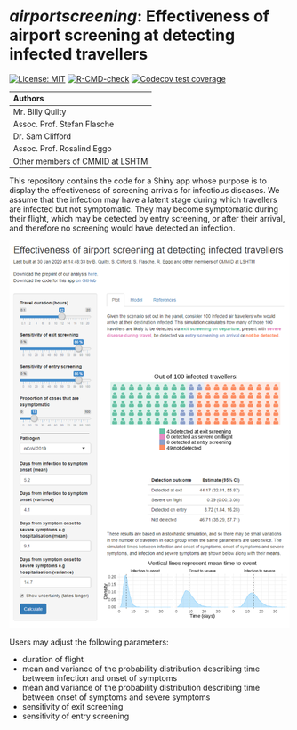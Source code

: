 # _airportscreening_: Effectiveness of airport screening at detecting infected travellers

<!-- badges: start -->
[![License: MIT](https://img.shields.io/badge/License-MIT-blue.svg)](https://opensource.org/licenses/MIT)
[![R-CMD-check](https://github.com/epiverse-trace/finalsize/actions/workflows/R-CMD-check.yaml/badge.svg)](https://github.com/epiverse-trace/finalsize/actions/workflows/R-CMD-check.yaml)
[![Codecov test coverage](https://codecov.io/gh/epiverse-trace/finalsize/branch/main/graph/badge.svg)](https://app.codecov.io/gh/epiverse-trace/finalsize?branch=main)
<!-- [![CRAN status](https://www.r-pkg.org/badges/version/finalsize)](https://CRAN.R-project.org/package=finalsize) -->
<!-- badges: end -->

| Authors |
| :-- |
| Mr. Billy Quilty |
| Assoc. Prof. Stefan Flasche |
| Dr. Sam Clifford |
| Assoc. Prof. Rosalind Eggo |
| Other members of CMMID at LSHTM |

<!-- https://cmmid-lshtm.shinyapps.io/traveller_screening/ -->

This repository contains the code for a Shiny app whose purpose is to display the effectiveness of screening arrivals for infectious diseases. We assume that the infection may have a latent stage during which travellers are infected but not symptomatic. They may become symptomatic during their flight, which may be detected by entry screening, or after their arrival, and therefore no screening would have detected an infection.

![Screenshot of app](inst/info/figures/app_screenshot.png)

Users may adjust the following parameters:

* duration of flight
* mean and variance of the probability distribution describing time between infection and onset of symptoms
* mean and variance of the probability distribution describing time between onset of symptoms and severe symptoms
* sensitivity of exit screening
* sensitivity of entry screening

